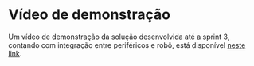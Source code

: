 # Vídeo de demonstração

Um vídeo de demonstração da solução desenvolvida até a sprint 3, contando com integração entre periféricos e robô, está disponível [neste link](https://drive.google.com/file/d/1vAUtyNek5DhNjNaSs2vg3fxgwYwbn742/view?usp=sharing).